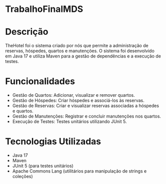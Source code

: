 ﻿# TrabalhoFinalMDS


# Descrição

TheHotel foi o sistema criado por nós que permite a administração de reservas, hóspedes, quartos e manutenções. O sistema foi desenvolvido em Java 17 e utiliza Maven para a gestão de dependências e a execução de testes.

# Funcionalidades

- Gestão de Quartos: Adicionar, visualizar e remover quartos.
- Gestão de Hóspedes: Criar hóspedes e associá-los às reservas.
- Gestão de Reservas: Criar e visualizar reservas associadas a hóspedes e quartos.
- Gestão de Manutenções: Registrar e concluir manutenções nos quartos.
- Execução de Testes: Testes unitários utilizando JUnit 5.

# Tecnologias Utilizadas

- Java 17
- Maven
- JUnit 5 (para testes unitários)
- Apache Commons Lang (utilitários para manipulação de strings e coleções)

